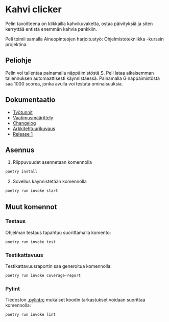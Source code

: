 # Kahvi clicker

Pelin tavoitteena on klikkailla kahvikuvaketta, ostaa päivityksiä ja siten kerryttää entistä enemmän kahvia pankkiin.

Peli toimii samalla Aineopinteojen harjoitustyö: Ohjelmistotekniikka -kurssin projektina. 

## Peliohje
Pelin voi tallentaa painamalla näppäimistöstä S. Peli lataa aikaisemman tallennuksen automaattisesti käynnistäessä. Painamalla G näppäimistöstä saa 1000 scorea, jonka avulla voi testata ominaisuuksia.

## Dokumentaatio
- [Työtunnit](https://github.com/hcaatu/ot-harjoitustyo/blob/master/dokumentaatio/tyotunnit.md)
- [Vaatimusmäärittely](https://github.com/hcaatu/ot-harjoitustyo/blob/master/dokumentaatio/vaatimusmaarittely.md)
- [Changelog](https://github.com/hcaatu/ot-harjoitustyo/blob/master/dokumentaatio/changelog.md)
- [Arkkitehtuurikuvaus](https://github.com/hcaatu/ot-harjoitustyo/blob/master/dokumentaatio/arkkitehtuuri.md)
- [Release 1](https://github.com/hcaatu/ot-harjoitustyo/releases/tag/viikko5)

## Asennus

1. Riippuvuudet asennetaan komennolla

```bash
poetry install
```

2. Sovellus käynnistetään komennolla

```bash
poetry run invoke start
```

## Muut komennot

### Testaus

Ohjelman testaus tapahtuu suorittamalla komento:

```bash
poetry run invoke test
```

### Testikattavuus

Testikattavuusraportin saa generoitua komennolla:

```bash
poetry run invoke coverage-report
```

### Pylint

Tiedoston [.pylintrc](./.pylintrc) mukaiset koodin tarkastukset voidaan suorittaa komennolla:

```bash
poetry run invoke lint
```

